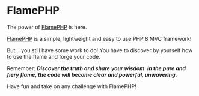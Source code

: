 # FlamePHP

The power of [FlamePHP](https://github.com/stanejoun/flame-php-app) is here.

[FlamePHP](https://github.com/stanejoun/flame-php-app) is a simple, lightweight and easy to use PHP 8 MVC framework!

But... you still have some work to do! You have to discover by yourself how to use the flame and forge your code.

Remember: ***Discover the truth and share your wisdom. In the pure and fiery flame, the code will become clear and powerful, unwavering.***

Have fun and take on any challenge with FlamePHP!
